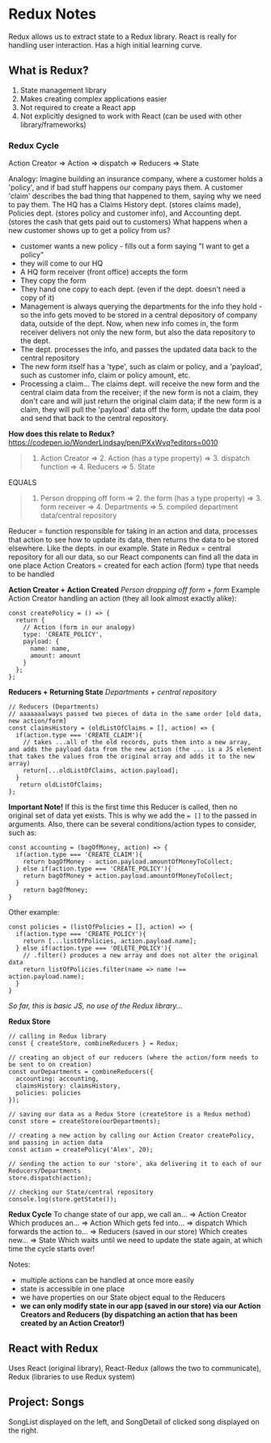 # Redux Notes

Redux allows us to extract state to a Redux library. React is really for handling user interaction.
Has a high initial learning curve.

## What is Redux?

1. State management library
2. Makes creating complex applications easier
3. Not required to create a React app
4. Not explicitly designed to work with React (can be used with other library/frameworks)

### Redux Cycle

Action Creator => Action => dispatch => Reducers => State

Analogy:
Imagine building an insurance company, where a customer holds a 'policy', and if bad stuff happens our company pays them. A customer 'claim' describes the bad thing that happened to them, saying why we need to pay them.
The HQ has a Claims History dept. (stores claims made), Policies dept. (stores policy and customer info), and Accounting dept. (stores the cash that gets paid out to customers)
What happens when a new customer shows up to get a policy from us?
- customer wants a new policy - fills out a form saying "I want to get a policy"
- they will come to our HQ
- A HQ form receiver (front office) accepts the form
- They copy the form
- They hand one copy to each dept. (even if the dept. doesn't need a copy of it)
- Management is always querying the departments for the info they hold - so the info gets moved to be stored in a central depository of company data, outside of the dept. Now, when new info comes in, the form receiver delivers not only the new form, but also the data repository to the dept.
- The dept. processes the info, and passes the updated data back to the central repository
- The new form itself has a 'type', such as claim or policy, and a 'payload', such as customer info, claim or policy amount, etc.
- Processing a claim... The claims dept. will receive the new form and the central claim data from the receiver; if the new form is not a claim, they don't care and will just return the original claim data; if the new form is a claim, they will pull the 'payload' data off the form, update the data pool and send that back to the central repository.  

**How does this relate to Redux?**
https://codepen.io/WonderLindsay/pen/PXxWvq?editors=0010

> 1. Action Creator => 2. Action (has a type property) => 3. dispatch function => 4. Reducers => 5. State

 EQUALS

> 1. Person dropping off form => 2. the form (has a type property) => 3. form receiver => 4. Departments => 5. compiled department data/central repository

Reducer = function responsible for taking in an action and data, processes that action to see how to update its data, then returns the data to be stored elsewhere. Like the depts. in our example.
State in Redux = central repository for all our data, so our React components can find all the data in one place
Action Creators = created for each action (form) type that needs to be handled

**Action Creator + Action Created**
*Person dropping off form + form*
Example Action Creator handling an action (they all look almost exactly alike):
```
const createPolicy = () => {
  return {
    // Action (form in our analogy)
    type: 'CREATE_POLICY',
    payload: {
      name: name,
      amount: amount
    }
  };
};
```

**Reducers + Returning State**
*Departments + central repository*
```
// Reducers (Departments)
// aaaaaaalways passed two pieces of data in the same order [old data, new action/form]
const claimsHistory = (oldListOfClaims = [], action) => {
  if(action.type === 'CREATE_CLAIM'){
    // takes ...all of the old records, puts them into a new array, and adds the payload data from the new action (the ... is a JS element that takes the values from the original array and adds it to the new array)
    return[...oldListOfClaims, action.payload];
  }
   return oldListOfClaims;
};
```
**Important Note!** If this is the first time this Reducer is called, then no original set of data yet exists. This is why we add the `= []` to the passed in arguments. Also, there can be several conditions/action types to consider, such as:
```
const accounting = (bagOfMoney, action) => {
  if(action.type === 'CREATE_CLAIM'){
    return bagOfMoney - action.payload.amountOfMoneyToCollect;
  } else if(action.type === 'CREATE_POLICY'){
    return bagOfMoney + action.payload.amountOfMoneyToCollect;
  }
    return bagOfMoney;
}
```
Other example:
```
const policies = (listOfPolicies = [], action) => {
  if(action.type === 'CREATE_POLICY'){
    return [...listOfPolicies, action.payload.name];
  } else if(action.type === 'DELETE_POLICY'){
    // .filter() produces a new array and does not alter the original data
    return listOfPolicies.filter(name => name !== action.payload.name);
  }
}
```

*So far, this is basic JS, no use of the Redux library...*

**Redux Store**
```
// calling in Redux library
const { createStore, combineReducers } = Redux;

// creating an object of our reducers (where the action/form needs to be sent to on creation)
const ourDepartments = combineReducers({
  accounting: accounting,
  claimsHistory: claimsHistory,
  policies: policies
});

// saving our data as a Redux Store (createStore is a Redux method)
const store = createStore(ourDepartments);

// creating a new action by calling our Action Creator createPolicy, and passing in action data
const action = createPolicy('Alex', 20);

// sending the action to our 'store', aka delivering it to each of our Reducers/Departments
store.dispatch(action);

// checking our State/central repository
console.log(store.getState());
```

**Redux Cycle**
To change state of our app, we call an...
=> Action Creator
Which produces an...
=> Action
Which gets fed into...
=> dispatch
Which forwards the action to...
=> Reducers (saved in our store)
Which creates new...
=> State
Which waits until we need to update the state again, at which time the cycle starts over!

Notes:
- multiple actions can be handled at once more easily
- state is accessible in one place
- we have properties on our State object equal to the Reducers
- **we can only modify state in our app (saved in our store) via our Action Creators and Reducers (by dispatching an action that has been created by an Action Creator!)**


## React with Redux

Uses React (original library), React-Redux (allows the two to communicate), Redux (libraries to use Redux system)


## Project: Songs

SongList displayed on the left, and SongDetail of clicked song displayed on the right.
